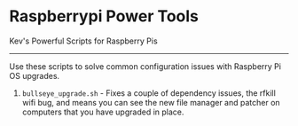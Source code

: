 # Raspberrypi Power Tools
Kev's Powerful Scripts for Raspberry Pis

---

Use these scripts to solve common configuration issues with Raspberry Pi OS upgrades.

1. `bullseye_upgrade.sh` - Fixes a couple of dependency issues, the rfkill wifi bug, and means you can see the new file manager and patcher on computers that you have upgraded in place.
